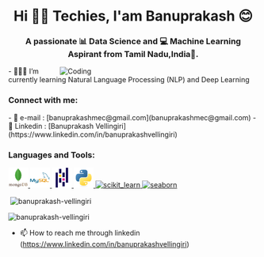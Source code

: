 <h1 align="center">Hi 👋🏻 Techies, I'am Banuprakash 😊 </h1>
<h3 align="center">A passionate 📊 Data Science and 💻 Machine Learning Aspirant from Tamil Nadu,India📍.</h3>
<img align="right" alt="Coding" width="400" src="https://miro.medium.com/v2/resize:fit:679/1*YCrp0Z8mAOe2IUV9XmlEDw.gif">
- 👨🏻‍💻 I’m currently learning Natural Language Processing (NLP) and Deep Learning
<h3 align="left">Connect with me:</h3>
- 📧 e-mail   : [banuprakashmec@gmail.com](banuprakashmec@gmail.com)
- 🔗 Linkedin : [Banuprakash Vellingiri](https://www.linkedin.com/in/banuprakashvellingiri)




<h3 align="left">Languages and Tools:</h3>
<p align="left"> <a href="https://www.mongodb.com/" target="_blank" rel="noreferrer"> <img src="https://raw.githubusercontent.com/devicons/devicon/master/icons/mongodb/mongodb-original-wordmark.svg" alt="mongodb" width="40" height="40"/> </a> <a href="https://www.mysql.com/" target="_blank" rel="noreferrer"> <img src="https://raw.githubusercontent.com/devicons/devicon/master/icons/mysql/mysql-original-wordmark.svg" alt="mysql" width="40" height="40"/> </a> <a href="https://pandas.pydata.org/" target="_blank" rel="noreferrer"> <img src="https://raw.githubusercontent.com/devicons/devicon/2ae2a900d2f041da66e950e4d48052658d850630/icons/pandas/pandas-original.svg" alt="pandas" width="40" height="40"/> </a> <a href="https://www.python.org" target="_blank" rel="noreferrer"> <img src="https://raw.githubusercontent.com/devicons/devicon/master/icons/python/python-original.svg" alt="python" width="40" height="40"/> </a> <a href="https://scikit-learn.org/" target="_blank" rel="noreferrer"> <img src="https://upload.wikimedia.org/wikipedia/commons/0/05/Scikit_learn_logo_small.svg" alt="scikit_learn" width="40" height="40"/> </a> <a href="https://seaborn.pydata.org/" target="_blank" rel="noreferrer"> <img src="https://seaborn.pydata.org/_images/logo-mark-lightbg.svg" alt="seaborn" width="40" height="40"/> </a> </p>

<p>&nbsp;<img align="center" src="https://github-readme-stats.vercel.app/api?username=banuprakash-vellingiri&show_icons=true&locale=en" alt="banuprakash-vellingiri" /></p>

<p><img align="center" src="https://github-readme-streak-stats.herokuapp.com/?user=banuprakash-vellingiri&" alt="banuprakash-vellingiri" /></p>

- 📫 How to reach me through linkedin (https://www.linkedin.com/in/banuprakashvellingiri)

<!---
Banuprakash-Vellingiri/Banuprakash-Vellingiri is a ✨ special ✨ repository because its `README.md` (this file) appears on your GitHub profile.
You can click the Preview link to take a look at your changes.
--->

